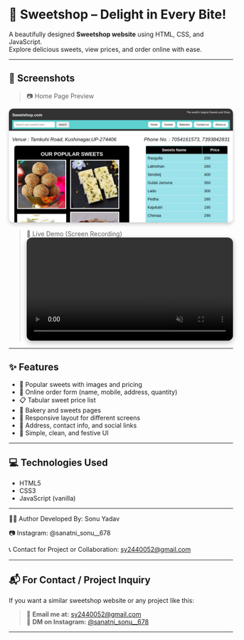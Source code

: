 # 🍭 Sweetshop – Delight in Every Bite!

A beautifully designed **Sweetshop website** using HTML, CSS, and JavaScript.  
Explore delicious sweets, view prices, and order online with ease.

---

## 📸 Screenshots

> 📷 Home Page Preview  
<img src="HomepageScreenshot.png" alt="Sweetshop Home Screenshot" style="max-width:100%; border-radius: 10px; box-shadow: 0 4px 8px rgba(0,0,0,0.2);" />

> 🎥 Live Demo (Screen Recording)  
<video id="previewVideo" width="100%" muted autoplay loop style="border-radius: 12px; box-shadow: 0 4px 12px rgba(0,0,0,0.3); cursor: pointer;"> <source src="WebsiteOverview.webm" type="video/mp4"> Your browser does not support the video tag. </video> <script> const video = document.getElementById("previewVideo"); video.addEventListener("click", () => { video.paused ? video.play() : video.pause(); }); </script>

---

## ✨ Features

- 🍬 Popular sweets with images and pricing  
- 🛒 Online order form (name, mobile, address, quantity)  
- 📋 Tabular sweet price list  
- 🧁 Bakery and sweets pages  
- 📱 Responsive layout for different screens  
- 📌 Address, contact info, and social links  
- 🎨 Simple, clean, and festive UI

---

## 💻 Technologies Used

- HTML5  
- CSS3  
- JavaScript (vanilla)

---

>
👨‍💻 Author
Developed By: Sonu Yadav

📷 Instagram: @sanatni_sonu__678

📞 Contact for Project or Collaboration: sy2440052@gmail.com



---

## 📬 For Contact / Project Inquiry

If you want a similar sweetshop website or any project like this:
> 📩 **Email me at:** sy2440052@gmail.com  
> 📲 **DM on Instagram:** [@sanatni_sonu__678](https://www.instagram.com/sanatni_sonu__678)

---
